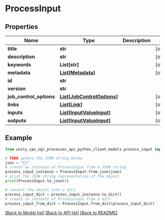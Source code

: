 # ProcessInput


## Properties

Name | Type | Description | Notes
------------ | ------------- | ------------- | -------------
**title** | **str** |  | [optional]
**description** | **str** |  | [optional]
**keywords** | **List[str]** |  | [optional]
**metadata** | [**List[Metadata]**](Metadata.md) |  | [optional]
**id** | **str** |  |
**version** | **str** |  |
**job_control_options** | [**List[JobControlOptions]**](JobControlOptions.md) |  | [optional]
**links** | [**List[Link]**](Link.md) |  | [optional]
**inputs** | [**List[InputValueInput]**](InputValueInput.md) |  | [optional]
**outputs** | [**List[InputValueInput]**](InputValueInput.md) |  | [optional]

## Example

```python
from unity_sps_ogc_processes_api_python_client.models.process_input import ProcessInput

# TODO update the JSON string below
json = "{}"
# create an instance of ProcessInput from a JSON string
process_input_instance = ProcessInput.from_json(json)
# print the JSON string representation of the object
print(ProcessInput.to_json())

# convert the object into a dict
process_input_dict = process_input_instance.to_dict()
# create an instance of ProcessInput from a dict
process_input_from_dict = ProcessInput.from_dict(process_input_dict)
```
[[Back to Model list]](../README.md#documentation-for-models) [[Back to API list]](../README.md#documentation-for-api-endpoints) [[Back to README]](../README.md)
